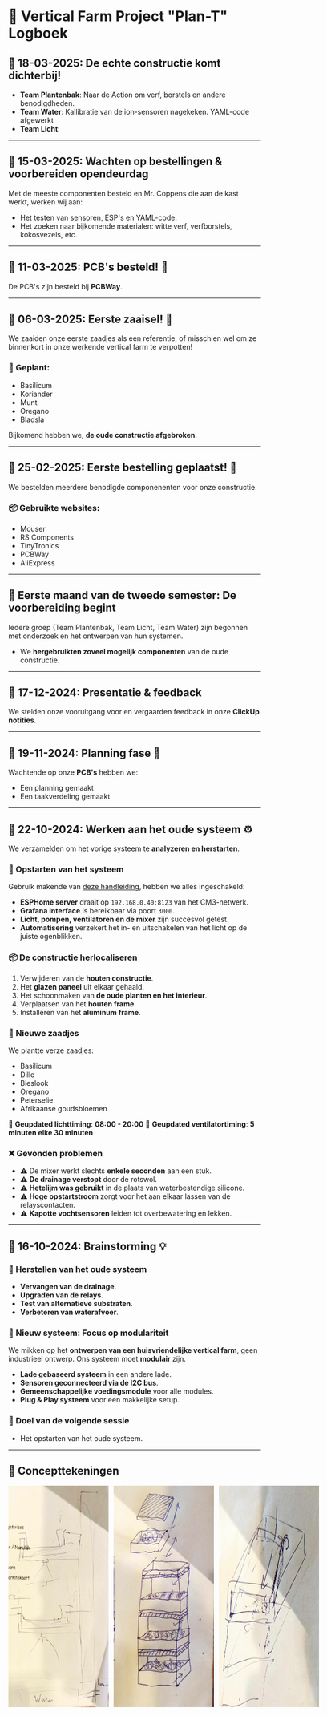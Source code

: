 # 🌱 Vertical Farm Project "Plan-T" Logboek

## 📅 18-03-2025: De echte constructie komt dichterbij!
- **Team Plantenbak**: 
Naar de Action om verf, borstels en andere benodigdheden. 
- **Team Water**: 
Kallibratie van de ion-sensoren nagekeken.
YAML-code afgewerkt
- **Team Licht**: 

<!-- Eerst vertalen, dan aanvullen, bewerken-->

---

## 📅 15-03-2025: Wachten op bestellingen & voorbereiden opendeurdag
Met de meeste componenten besteld en Mr. Coppens die aan de kast werkt, werken wij aan:
- Het testen van sensoren, ESP's en YAML-code.
- Het zoeken naar bijkomende materialen: witte verf, verfborstels, kokosvezels, etc.

---

## 📅 11-03-2025: PCB's besteld! 🎉
De PCB's zijn besteld bij **PCBWay**.

---

## 📅 06-03-2025: Eerste zaaisel! 🌱
We zaaiden onze eerste zaadjes als een referentie, of misschien wel om ze binnenkort in onze werkende vertical farm te verpotten! 
### 🌿 Geplant:
- Basilicum
- Koriander
- Munt
- Oregano
- Bladsla

Bijkomend hebben we, **de oude constructie afgebroken**.

---

## 📅 25-02-2025: Eerste bestelling geplaatst! 🛒
We bestelden meerdere benodigde componenenten voor onze constructie.
### 📦 Gebruikte websites:
- Mouser
- RS Components
- TinyTronics
- PCBWay
- AliExpress

---

## 📅 Eerste maand van de tweede semester: De voorbereiding begint
Iedere groep (Team Plantenbak, Team Licht, Team Water) zijn begonnen met onderzoek en het ontwerpen van hun systemen. 
- We **hergebruikten zoveel mogelijk componenten** van de oude constructie.

---

## 📅 17-12-2024: Presentatie & feedback
We stelden onze vooruitgang voor en vergaarden feedback in onze **ClickUp notities**.

---

## 📅 19-11-2024: Planning fase 📝
Wachtende op onze **PCB's** hebben we:
- Een planning gemaakt
- Een taakverdeling gemaakt

---

## 📅 22-10-2024: Werken aan het oude systeem ⚙️
We verzamelden om het vorige systeem te **analyzeren en herstarten**.

<!-- Dit lijkt een deel appart -->

### 🔌 Opstarten van het systeem
Gebruik makende van [deze handleiding](https://verticalfarmib3.github.io/inhoud/operation/), hebben we alles ingeschakeld:
- **ESPHome server** draait op `192.168.0.40:8123` van het CM3-netwerk. <!-- CM3-->
- **Grafana interface** is bereikbaar via poort `3000`.
- **Licht, pompen, ventilatoren en de mixer** zijn succesvol getest.
- **Automatisering** verzekert het in- en uitschakelen van het licht op de juiste ogenblikken.

### 📦 De constructie herlocaliseren
1. Verwijderen van de **houten constructie**.
2. Het **glazen paneel** uit elkaar gehaald.
3. Het schoonmaken van **de oude planten en het interieur**.
4. Verplaatsen van het **houten frame**.
5. Installeren van het **aluminum frame**.

### 🌱 Nieuwe zaadjes
We plantte verze zaadjes:
- Basilicum
- Dille
- Bieslook
- Oregano
- Peterselie
- Afrikaanse goudsbloemen

📌 **Geupdated lichttiming**: **08:00 - 20:00**
📌 **Geupdated ventilatortiming**: **5 minuten elke 30 minuten**

### ❌ Gevonden problemen
- ⚠️ De mixer werkt slechts **enkele seconden** aan een stuk.
- ⚠️ **De drainage verstopt** door de rotswol.
- ⚠️ **Hetelijm was gebruikt** in de plaats van waterbestendige silicone.
- ⚠️ **Hoge opstartstroom** zorgt voor het aan elkaar lassen van de relayscontacten.
- ⚠️ **Kapotte vochtsensoren** leiden tot overbewatering en lekken.

---

## 📅 16-10-2024: Brainstorming 💡
### 🔄 Herstellen van het oude systeem
- **Vervangen van de drainage**.
- **Upgraden van de relays**.
- **Test van alternatieve substraten**.
- **Verbeteren van waterafvoer**.

### 🏡 Nieuw systeem: Focus op modulariteit
We mikken op het **ontwerpen van een huisvriendelijke vertical farm**, geen industrieel ontwerp. Ons systeem moet **modulair** zijn.
- **Lade gebaseerd systeem** in een andere lade.
- **Sensoren geconnecteerd via de I2C bus**. <!---->
- **Gemeenschappelijke voedingsmodule** voor alle modules.
- **Plug & Play systeem** voor een makkelijke setup.

### 📅 Doel van de volgende sessie
- Het opstarten van het oude systeem.

---

## 📸 Concepttekeningen
<div style="display: flex; gap: 10px;">
  <img src="./figure1.jpg" alt="Concept 1" width="200"/>
  <img src="./figure2.jpg" alt="Concept 2" width="200"/>
  <img src="./figure3.jpg" alt="Concept 3" width="200"/>
</div>


<!-- Komt er nog ergens een verklarende woordenlijst?-->